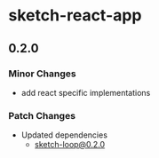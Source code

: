 # sketch-react-app

## 0.2.0

### Minor Changes

- add react specific implementations

### Patch Changes

- Updated dependencies
  - sketch-loop@0.2.0
